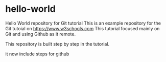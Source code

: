 # hello-world
Hello World repository for Git tutorial
This is an example repository for the Git tutoial on https://www.w3schools.com
This tutorial focused mainly on Git and using Github as it remote.

This repository is built step by step in the tutorial. 

it now include steps for github
